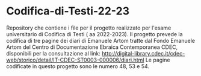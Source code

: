 # Codifica-di-Testi-22-23
Repository che contiene i file per il progetto realizzato per l'esame universitario di Codifica di Testi ( aa 2022-2023). Il progetto prevede la codifica di tre pagine dei diari di Emanuele Artom tratte dal Fondo Emanuele Artom del Centro di Documentazione Ebraica Contemporanea CDEC, disponibili per la consultazione al link: 
http://digital-library.cdec.it/cdec-web/storico/detail/IT-CDEC-ST0003-000006/diari.html
Le pagine codificate in questo progetto sono le numero 48, 53 e 54. 
